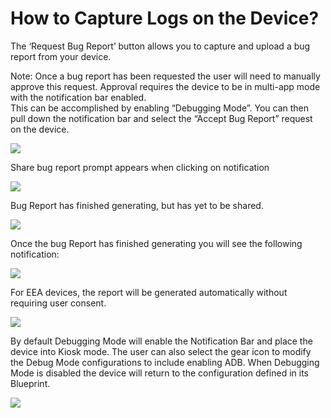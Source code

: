 # How to Capture Logs on the Device?

The ‘Request Bug Report’ button allows you to capture and upload a bug report from your device.

Note: Once a bug report has been requested the user will need to manually approve this request. Approval requires the device to be in multi-app mode with the notification bar enabled.  
This can be accomplished by enabling “Debugging Mode”. You can then pull down the notification bar and select the “Accept Bug Report” request on the device.

![](https://lh4.googleusercontent.com/HV6Thz92ClPxo-LcNXz0Sha1F5mQKsc_3q73QmM6_pvPITB1c4Yap8HxakEujCeY64pS1qIEeHrPU6JjEzWfKwbEN06G7u1xzdoGWUNNCT8EAlauEEQ4DWRJyypQE1M0A0V36wn_)

Share bug report prompt appears when clicking on notification

  

![](https://lh3.googleusercontent.com/D7gEXob_29osO8mIC15VE0M92Ghq185EeuV5iZ13ia_fBIqgBH0ieEpxKDQ-fokDf8YZ_aLwggeVpmBM4OvM0UAsWboh-ozv-D4aSrPuTruaZucyOt_T7Hng3HOFyQPZLrAKyJY4)

  

Bug Report has finished generating, but has yet to be shared.

  

![](https://lh5.googleusercontent.com/9rSDr9bhpYA_Q68h4t2YOyXSjNlivQ18uzOa44u-4hW_8WqHWvdgkhpqxwis2-amJAIFbw09hpm9QrnOcTHrkBz_nnvicMxrLbAR33eHpbIjG1Q-x1wrhMYXenKqP2l-Xtw0rk0n)

Once the bug Report has finished generating you will see the following notification:

  

![](https://lh3.googleusercontent.com/zu8aPgTLxumqLR7NsliYhcOLs6PX_LoyXaW65htAVDzeFKHspSOezUEXShqiTAk8sCnKXr5jliFuSJQG48c08IQYVqFTC_fFK6SE9bPWMdk67MLgHpGDt1mscUns7BUnCNThlY-M)

  

  
For EEA devices, the report will be generated automatically without requiring user consent.

![](https://lh6.googleusercontent.com/mAWDIkyYuua1nCaW_A32FkRofZBfgxohWP1HaWOLnsnpjNnsRUjVz6rDSTrScxTnagMe7DMnmPvM-TyFrFChai-3_xDj2HBT31y3NTmuRWgwN6gZux6Jw2lo1WXICZVeTCuBGSv7)

  

By default Debugging Mode will enable the Notification Bar and place the device into Kiosk mode. The user can also select the gear icon to modify the Debug Mode configurations to include enabling ADB. When Debugging Mode is disabled the device will return to the configuration defined in its Blueprint.

![](https://lh5.googleusercontent.com/VW-hFQ0hSJab8qfE7J21xYGdkRfkrpTvhBSaQ8Qzp5_OAQiyKh1rSOAlpjRMyxKPWBAuqLqv1bcNUGPMQb4mAR0VnumLzwC2HDZ6Kk3hniCwp46L_jhVoNKpVPjtYPrWnXZvr152)